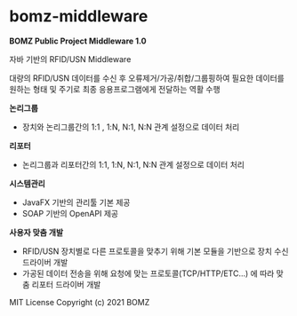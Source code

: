 # bomz-middleware

**BOMZ Public Project Middleware 1.0**

자바 기반의 RFID/USN Middleware

대량의 RFID/USN 데이터를 수신 후 오류제거/가공/취합/그룹핑하여 필요한 데이터를 원하는 형태 및 주기로 최종 응용프로그램에게 전달하는 역활 수행

**논리그룹**
   - 장치와 논리그룹간의 1:1 , 1:N, N:1, N:N 관계 설정으로 데이터 처리

**리포터**
   - 논리그룹과 리포터간의 1:1, 1:N, N:1, N:N 관계 설정으로 데이터 처리

**시스템관리**
   - JavaFX 기반의 관리툴 기본 제공
   - SOAP 기반의 OpenAPI 제공

**사용자 맞춤 개발**
   - RFID/USN 장치별로 다른 프로토콜을 맞추기 위해 기본 모듈을 기반으로 장치 수신 드라이버 개발
   - 가공된 데이터 전송을 위해 요청에 맞는 프로토콜(TCP/HTTP/ETC...) 에 따라 맞춤 리포터 드라이버 개발




MIT License
Copyright (c) 2021 BOMZ
